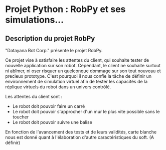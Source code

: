 # Projet Python : RobPy et ses simulations...

## Description du projet RobPy

"Datayana Bot Corp." présente le projet RobPy.

Ce projet vise à satisfaire les attentes du client, qui souhaite tester de nouvelle application sur son robot. Cependant, le client ne souhaite surtout ni abîmer, ni oser risquer un quelconque dommage sur son tout nouveau et precieux prototype. C'est pourquoi il nous confie la tâche de définir un environnement de simulation virtuel afin de tester les capacités de la réplique virtuels du robot dans un univers contrôlé.

Les attentes du client sont :
- Le robot doit pouvoir faire un carré
- Le robot doit pouvoir s'approcher d'un mur le plus vite possible sans le toucher
- Le robot doit pouvoir suivre une balise

En fonction de l'avancement des tests et de leurs validités, carte blanche nous est donné quant à l'élaboration d'autre caractéristiques du soft. (A définir)

